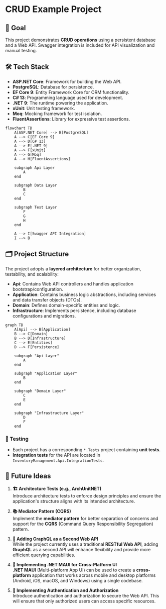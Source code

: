 # CRUD Example Project

## 🎯 Goal
This project demonstrates **CRUD operations** using a persistent database and a Web API. Swagger integration is included for API visualization and manual testing.

## 🛠️ Tech Stack
- **ASP.NET Core**: Framework for building the Web API.
- **PostgreSQL**: Database for persistence.
- **EF Core 9**: Entity Framework Core for ORM functionality.
- **C# 13**: Programming language used for development.
- **.NET 9**: The runtime powering the application.
- **xUnit**: Unit testing framework.
- **Moq**: Mocking framework for test isolation.
- **FluentAssertions**: Library for expressive test assertions.
```mermaid
flowchart TD
    A[ASP.NET Core] --> B[PostgreSQL]
    A --> C[EF Core 9]
    A --> D[C# 13]
    A --> E[.NET 9]
    A --> F[xUnit]
    A --> G[Moq]
    A --> H[FluentAssertions]

    subgraph Api Layer
        A
    end

    subgraph Data Layer
        B
        C
    end

    subgraph Test Layer
        F
        G
        H
    end

    A --> I[Swagger API Integration]
    I --> B
```

## 🗂️ Project Structure
The project adopts a **layered architecture** for better organization, testability, and scalability:

- **Api**: Contains Web API controllers and handles application bootstrap/configuration.
- **Application**: Contains business logic abstractions, including services and data transfer objects (DTOs).
- **Domain**: Defines domain-specific entities and logic.
- **Infrastructure**: Implements persistence, including database configurations and migrations.
```mermaid
graph TD
    A[Api] --> B[Application]
    B --> C[Domain]
    B --> D[Infrastructure]
    C --> E[Entities]
    D --> F[Persistence]

    subgraph "Api Layer"
        A
    end

    subgraph "Application Layer"
        B
    end

    subgraph "Domain Layer"
        C
        E
    end

    subgraph "Infrastructure Layer"
        D
        F
    end
```

### 🧪 Testing
- Each project has a corresponding `*.Tests` project containing **unit tests**.
- **Integration tests** for the API are located in `InventoryManagement.Api.IntegrationTests`.

## 🚀 Future Ideas
1. **🏗️ Architecture Tests (e.g., ArchUnitNET)**  
   Introduce architecture tests to enforce design principles and ensure the application's structure aligns with its intended architecture.

2. **📚 Mediator Pattern (CQRS)**  
   Implement the **mediator pattern** for better separation of concerns and support for the **CQRS** (Command Query Responsibility Segregation) pattern.

3. **🔮 Adding GraphQL as a Second Web API**  
   While the project currently uses a traditional **RESTful Web API**, adding **GraphQL** as a second API will enhance flexibility and provide more efficient querying capabilities.

4. **📱 Implementing .NET MAUI for Cross-Platform UI**  
   **.NET MAUI** (Multi-platform App UI) can be used to create a **cross-platform** application that works across mobile and desktop platforms (Android, iOS, macOS, and Windows) using a single codebase.

5. **🔐 Implementing Authentication and Authorization**  
   Introduce authentication and authorization to secure the Web API. This will ensure that only authorized users can access specific resources.
